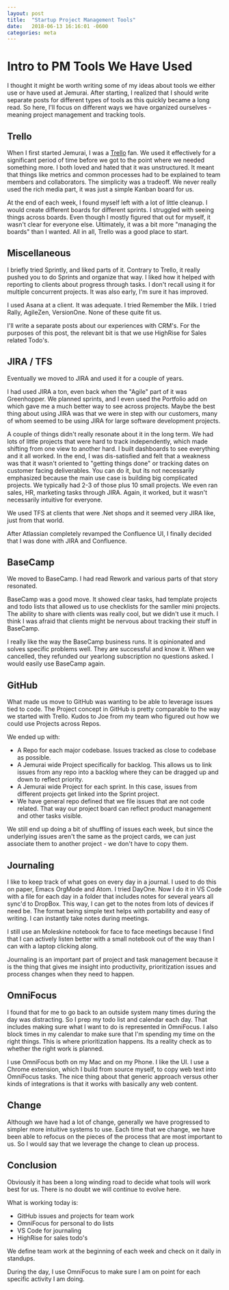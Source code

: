 ```yaml
---
layout: post
title:  "Startup Project Management Tools"
date:   2018-06-13 16:16:01 -0600
categories: meta
---
```


# Intro to PM Tools We Have Used

I thought it might be worth writing some of my ideas about tools we either use or have used at Jemurai.  After starting, I realized that I should write separate posts for different types of tools as this quickly became a long read.  So here, I'll focus on different ways we have organized ourselves - meaning project management and tracking tools.

## Trello

When I first started Jemurai, I was a [Trello](https://trello.com) fan.  We used it effectively for a significant period of time before we got to the point where we needed something more.  I both loved and hated that it was unstructured.  It meant that things like metrics and common processes had to be explained to team members and collaborators.  The simplicity was a tradeoff.  We never really used the rich media part, it was just a simple Kanban board for us.

At the end of each week, I found myself left with a lot of little cleanup.  I would create different boards for different sprints.  I struggled with seeing things across boards.  Even though I mostly figured that out for myself, it wasn't clear for everyone else.  Ultimately, it was a bit more "managing the boards" than I wanted.  All in all, Trello was a good place to start.

## Miscellaneous

I briefly tried Sprintly, and liked parts of it.  Contrary to Trello, it really pushed you to do Sprints and organize that way.  I liked how it helped with reporting to clients about progress through tasks.  I don't recall using it for multiple concurrent projects.  It was also early, I'm sure it has improved.

I used Asana at a client.  It was adequate.  I tried Remember the Milk.  I tried Rally, AgileZen, VersionOne.  None of these quite fit us.

I'll write a separate posts about our experiences with CRM's.  For the purposes of this post, the relevant bit is that we use HighRise for Sales related Todo's.

## JIRA / TFS

Eventually we moved to JIRA and used it for a couple of years.  

I had used JIRA a ton, even back when the "Agile" part of it was Greenhopper.  We planned sprints, and I even used the Portfolio add on which gave me a much better way to see across projects.  Maybe the best thing about using JIRA was that we were in step with our customers, many of whom seemed to be using JIRA for large software development projects.

A couple of things didn't really resonate about it in the long term.  We had lots of little projects that were hard to track independently, which made shifting from one view to another hard.  I built dashboards to see everything and it all worked.  In the end, I was dis-satisfied and felt that a weakness was that it wasn't oriented to "getting things done" or tracking dates on customer facing deliverables.  You can do it, but its not necessarily emphasized because the main use case is building big complicated projects.  We typically had 2-3 of those plus 10 small projects.  We even ran sales, HR, marketing tasks through JIRA.  Again, it worked, but it wasn't necessarily intuitive for everyone.

We used TFS at clients that were .Net shops and it seemed very JIRA like, just from that world.

After Atlassian completely revamped the Confluence UI, I finally decided that I was done with JIRA and Confluence.  

## BaseCamp

We moved to BaseCamp.  I had read Rework and various parts of that story resonated.

BaseCamp was a good move.  It showed clear tasks, had template projects and todo lists that allowed us to use checklists for the samller mini projects.  The ability to share with clients was really cool, but we didn't use it much.  I think I was afraid that clients might be nervous about tracking their stuff in BaseCamp.

I really like the way the BaseCamp business runs.  It is opinionated and solves specific problems well.  They are successful and know it.  When we cancelled, they refunded our yearlong subscription no questions asked.  I would easily use BaseCamp again.

## GitHub

What made us move to GitHub was wanting to be able to leverage issues tied to code.  The Project concept in GitHub is pretty comparable to the way we started with Trello.  Kudos to Joe from my team who figured out how we could use Projects across Repos.

We ended up with:

* A Repo for each major codebase.  Issues tracked as close to codebase as possible.
* A Jemurai wide Project specifically for backlog.  This allows us to link issues from any repo into a backlog where they can be dragged up and down to reflect priority.
* A Jemurai wide Project for each sprint.  In this case, issues from different projects get linked into the Sprint project.
* We have general repo defined that we file issues that are not code related.  That way our project board can reflect product management and other tasks visible.

We still end up doing a bit of shuffling of issues each week, but since the underlying issues aren't the same as the project cards, we can just associate them to another project - we don't have to copy them.

## Journaling

I like to keep track of what goes on every day in a journal.  I used to do this on paper, Emacs OrgMode and Atom.  I tried DayOne.  Now I do it in VS Code with a file for each day in a folder that includes notes for several years all sync'd to DropBox.  This way, I can get to the notes from lots of devices if need be.  The format being simple text helps with portability and easy of writing.  I can instantly take notes during meetings.

I still use an Moleskine notebook for face to face meetings because I find that I can actively listen better with a small notebook out of the way than I can with a laptop clicking along.

Journaling is an important part of project and task management because it is the thing that gives me insight into productivity, prioritization issues and process changes when they need to happen.

## OmniFocus

I found that for me to go back to an outside system many times during the day was distracting.  So I prep my todo list and calendar each day.  That includes making sure what I want to do is represented in OmniFocus.  I also block times in my calendar to make sure that I'm spending my time on the right things.  This is where prioritization happens.  Its a reality check as to whether the right work is planned.

I use OmniFocus both on my Mac and on my Phone.  I like the UI.  I use a Chrome extension, which I build from source myself, to copy web text into OmniFocus tasks.  The nice thing about that generic approach versus other kinds of integrations is that it works with basically any web content.

## Change

Although we have had a lot of change, generally we have progressed to simpler more intuitive systems to use.  Each time that we change, we have been able to refocus on the pieces of the process that are most important to us.  So I would say that we leverage the change to clean up process.

## Conclusion

Obviously it has been a long winding road to decide what tools will work best for us.  There is no doubt we will continue to evolve here.  

What is working today is:

* GitHub issues and projects for team work
* OmniFocus for personal to do lists
* VS Code for journaling
* HighRise for sales todo's

We define team work at the beginning of each week and check on it daily in standups.

During the day, I use OmniFocus to make sure I am on point for each specific activity I am doing.